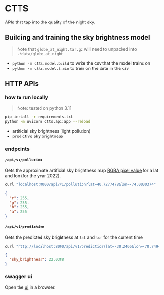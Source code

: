 # CTTS

APIs that tap into the quality of the night sky.

## Building and training the sky brightness model

> Note that `globe_at_night.tar.gz` will need to unpacked into `./data/globe_at_night`

- `python -m ctts.model.build` to write the csv that the model trains on
- `python -m ctts.model.train` to train on the data in the csv

## HTTP APIs

### how to run locally

> Note: tested on python 3.11

```sh
pip install -r requirements.txt
python -m uvicorn ctts.api:app --reload
```

- artificial sky brightness (light pollution)
- predictive sky brightness

### endpoints

#### `/api/v1/pollution`

Gets the approximate artificial sky brightness
map [RGBA pixel value](https://djlorenz.github.io/astronomy/lp2022/colors.html) for a lat and lon (for the year 2022).

```sh
curl "localhost:8000/api/v1/pollution?lat=40.7277478&lon=-74.0000374"
```

```json
{
  "r": 255,
  "g": 255,
  "b": 255,
  "a": 255
}
```

#### `/api/v1/prediction`

Gets the predicted sky brightness at `lat` and `lon` for the current time.

```sh
curl "http://localhost:8000/api/v1/prediction?lat=-30.2466&lon=-70.7494"

```

```json
{
  "sky_brightness": 22.0388
}
```

### swagger ui

Open the [ui](http://localhost:8000/docs) in a browser.

